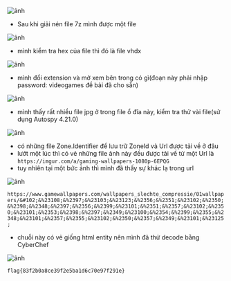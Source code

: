 ![ảnh](https://github.com/LDV-SpaceK/NahamconCTF2024/assets/151914246/3030620f-c8c4-4848-8321-e978ee2f8f7e)

* Sau khi giải nén file 7z mình được một file

![ảnh](https://github.com/LDV-SpaceK/NahamconCTF2024/assets/151914246/bc3acc26-1bf5-4014-ae00-fb6510e354b0)

* mình kiểm tra hex của file thì đó là file vhdx

![ảnh](https://github.com/LDV-SpaceK/NahamconCTF2024/assets/151914246/b2057f82-f723-4834-a921-b11306f1bc40)

* mình đổi extension và mở xem bên trong có gì(đoạn này phải nhập password: videogames đề bài đã cho sẵn)

![ảnh](https://github.com/LDV-SpaceK/NahamconCTF2024/assets/151914246/c525c203-d4fe-42a1-8292-4976baf5d164)

* mình thấy rất nhiều file jpg ở trong file ổ đĩa này, kiểm tra thử vài file(sử dụng Autospy 4.21.0)

![ảnh](https://github.com/LDV-SpaceK/NahamconCTF2024/assets/151914246/1a938670-8d87-45af-8459-e3732637d446)

* có những file Zone.Identifier để lưu trữ ZoneId và Url được tải về ở đâu
* lướt một lúc thì có vẻ những file ảnh này đều được tải về từ một Url là `https://imgur.com/a/gaming-wallpapers-1080p-6EPQG`
* tuy nhiên tại một bức ảnh thì mình đã thấy sự khác lạ trong url

![ảnh](https://github.com/LDV-SpaceK/NahamconCTF2024/assets/151914246/559ece86-9df6-44c3-9303-74f917fee2fe)

`https://www.gamewallpapers.com/wallpapers_slechte_compressie/01wallpapers/&#102;&%23108;&%2397;&%23103;&%23123;&%2356;&%2351;&%23102;&%2350;&%2398;&%2348;&%2397;&%2356;&%2399;&%23101;&%2351;&%2357;&%23102;&%2350;&%23101;&%2353;&%2398;&%2397;&%2349;&%23100;&%2354;&%2399;&%2355;&%2348;&%23101;&%2357;&%2355;&%23102;&%2350;&%2357;&%2349;&%23101;&%23125;`

* chuỗi này có vẻ giống html entity nên mình đã thử decode bằng CyberChef

![ảnh](https://github.com/LDV-SpaceK/NahamconCTF2024/assets/151914246/cc0a07e1-34ea-4a67-aa73-2e235bec8ffd)

`flag{83f2b0a8ce39f2e5ba1d6c70e97f291e}`
